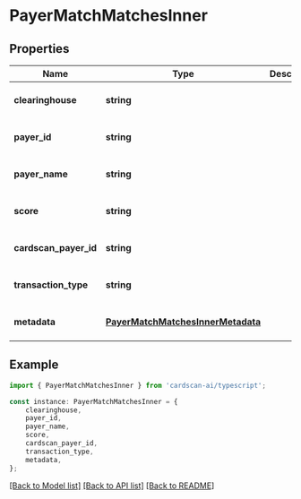 # PayerMatchMatchesInner


## Properties

Name | Type | Description | Notes
------------ | ------------- | ------------- | -------------
**clearinghouse** | **string** |  | [optional] [default to undefined]
**payer_id** | **string** |  | [optional] [default to undefined]
**payer_name** | **string** |  | [optional] [default to undefined]
**score** | **string** |  | [optional] [default to undefined]
**cardscan_payer_id** | **string** |  | [optional] [default to undefined]
**transaction_type** | **string** |  | [optional] [default to undefined]
**metadata** | [**PayerMatchMatchesInnerMetadata**](PayerMatchMatchesInnerMetadata.md) |  | [optional] [default to undefined]

## Example

```typescript
import { PayerMatchMatchesInner } from 'cardscan-ai/typescript';

const instance: PayerMatchMatchesInner = {
    clearinghouse,
    payer_id,
    payer_name,
    score,
    cardscan_payer_id,
    transaction_type,
    metadata,
};
```

[[Back to Model list]](../README.md#documentation-for-models) [[Back to API list]](../README.md#documentation-for-api-endpoints) [[Back to README]](../README.md)
